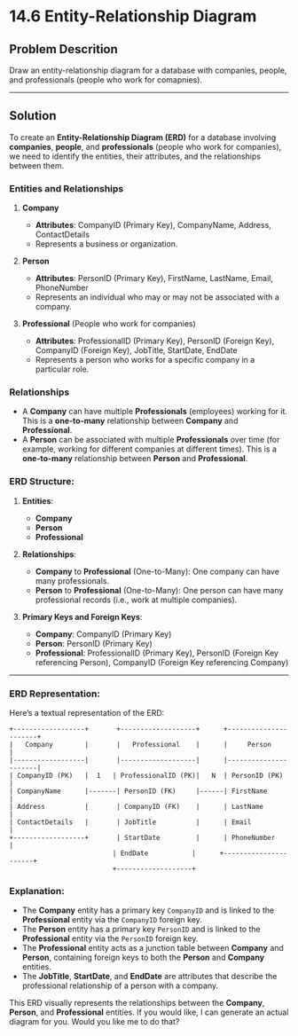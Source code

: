 # 14.6 Entity-Relationship Diagram

## Problem Descrition
Draw an entity-relationship diagram for a database with companies, people, and professionals (people who work for comapnies).

---

## Solution

To create an **Entity-Relationship Diagram (ERD)** for a database involving **companies**, **people**, and **professionals** (people who work for companies), we need to identify the entities, their attributes, and the relationships between them.

### **Entities and Relationships**
1. **Company**
   - **Attributes**: CompanyID (Primary Key), CompanyName, Address, ContactDetails
   - Represents a business or organization.

2. **Person**
   - **Attributes**: PersonID (Primary Key), FirstName, LastName, Email, PhoneNumber
   - Represents an individual who may or may not be associated with a company.

3. **Professional** (People who work for companies)
   - **Attributes**: ProfessionalID (Primary Key), PersonID (Foreign Key), CompanyID (Foreign Key), JobTitle, StartDate, EndDate
   - Represents a person who works for a specific company in a particular role.

### **Relationships**
- A **Company** can have multiple **Professionals** (employees) working for it. This is a **one-to-many** relationship between **Company** and **Professional**.
- A **Person** can be associated with multiple **Professionals** over time (for example, working for different companies at different times). This is a **one-to-many** relationship between **Person** and **Professional**.

### **ERD Structure**:
1. **Entities**:
   - **Company**
   - **Person**
   - **Professional**

2. **Relationships**:
   - **Company** to **Professional** (One-to-Many): One company can have many professionals.
   - **Person** to **Professional** (One-to-Many): One person can have many professional records (i.e., work at multiple companies).

3. **Primary Keys and Foreign Keys**:
   - **Company**: CompanyID (Primary Key)
   - **Person**: PersonID (Primary Key)
   - **Professional**: ProfessionalID (Primary Key), PersonID (Foreign Key referencing Person), CompanyID (Foreign Key referencing Company)

---

### **ERD Representation**:

Here’s a textual representation of the ERD:

```
+------------------+       +-------------------+      +----------------------+
|   Company        |       |   Professional    |      |     Person           |
|------------------|       |-------------------|      |----------------------|
| CompanyID (PK)   |  1   | ProfessionalID (PK)|   N  | PersonID (PK)        |
| CompanyName      |-------| PersonID (FK)     |------| FirstName            |
| Address          |       | CompanyID (FK)    |      | LastName             |
| ContactDetails   |       | JobTitle          |      | Email                |
+------------------+       | StartDate         |      | PhoneNumber          |
                          | EndDate           |      +----------------------+
                          +-------------------+
```

### **Explanation**:

- The **Company** entity has a primary key `CompanyID` and is linked to the **Professional** entity via the `CompanyID` foreign key.
- The **Person** entity has a primary key `PersonID` and is linked to the **Professional** entity via the `PersonID` foreign key.
- The **Professional** entity acts as a junction table between **Company** and **Person**, containing foreign keys to both the **Person** and **Company** entities.
- The **JobTitle**, **StartDate**, and **EndDate** are attributes that describe the professional relationship of a person with a company.

This ERD visually represents the relationships between the **Company**, **Person**, and **Professional** entities. If you would like, I can generate an actual diagram for you. Would you like me to do that?
